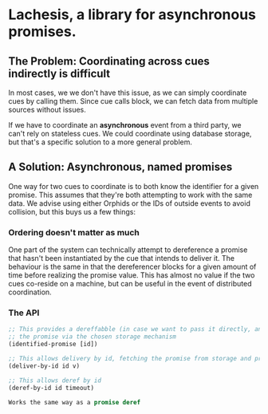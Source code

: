 # Lachesis, a library for asynchronous promises.

## The Problem: Coordinating across cues indirectly is difficult

In most cases, we we don't have this issue, as we can simply coordinate cues
by calling them. Since cue calls block, we can fetch data from multiple sources
without issues.

If we have to coordinate an **asynchronous** event from a third party, we can't
rely on stateless cues. We could coordinate using database storage, but that's
a specific solution to a more general problem.

## A Solution: Asynchronous, named promises

One way for two cues to coordinate is to both know the identifier for a given
promise. This assumes that they're both attempting to work with the same data.
We advise using either Orphids or the IDs of outside events to avoid collision,
but this buys us a few things:

### Ordering doesn't matter as much

One part of the system can technically attempt to dereference a promise that
hasn't been instantiated by the cue that intends to deliver it. The behaviour is
the same in that the dereferencer blocks for a given amount of time before realizing
the promise value. This has almost no value if the two cues co-reside on a machine,
but can be useful in the event of distributed coordination.

### The API

``` clojure
;; This provides a dereffabble (in case we want to pass it directly, and registers
;; the promise via the chosen storage mechanism
(identified-promise [id])

;; This allows delivery by id, fetching the promise from storage and providing it
(deliver-by-id id v)

;; This allows deref by id
(deref-by-id id timeout)

Works the same way as a promise deref
```
